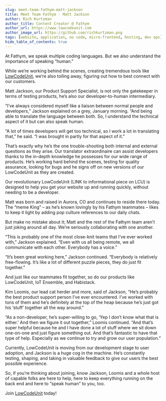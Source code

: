 ```yaml
---
slug: meet-team-fathym-matt-jackson
title: Meet Team Fathym - Matt Jackson
author: Rich Kurtzman
author_title: Content Creator @ Fathym
author_url: https://www.lowcodeunit.com
author_image_url: https://github.com/richkurtzman.png
tags: [website, application, no code, micro-frontend, hosting, dev ops]
hide_table_of_contents: true
---
```


At Fathym, we speak multiple coding languages. But we also understand the importance of speaking “human.” 

While we’re working behind the scenes, creating tremendous tools like [LowCodeUnit](http://localhost:3000/blog/why-lowcodeunit-rocks-and-saves-you-time), we’re also toiling away, figuring out how to best connect with our customers.  

Matt Jackson, our Product Support Specialist, is not only the gatekeeper in terms of testing products, he’s also our developer-to-human intermediary.  

“I’ve always considered myself like a liaison between normal people and developers,” Jackson explained on a grey, January morning. “And being able to translate the language between both. So, I understand the technical aspect of it but can also speak human.  

“A lot of times developers will get too technical, so I work a lot in translating that,” he said. “I was brought in partly for that aspect of it.” 

That’s exactly why he’s the one trouble-shooting both internal and external questions as they arise. Our translator extraordinaire can assist developers thanks to the in-depth knowledge he possesses for our wide range of products. He’s working hard behind the scenes, testing for quality assurance, looking for bugs and he signs off on new versions of our LowCodeUnit as they are created.  

Our revolutionary LowCodeUnit (LINK to informational piece on LCU) is designed to help you get your website up and running quickly, without needing to be a developer. 

Matt was born and raised in Aurora, CO and continues to reside there today. The “meme King” – as he’s known lovingly by his Fathym teammates – likes to keep it light by adding pop culture references to our daily chats.  

But make no mistake about it; Matt and the rest of the Fathym team aren’t just joking around all day. We’re seriously collaborating with one another.  

“This is probably one of the most close-knit teams that I’ve ever worked with,” Jackson explained. “Even with us all being remote, we all communicate with each other. Everybody has a voice.” 

“It’s been great working here,” Jackson continued. “Everybody is relatively free-flowing. It’s like a lot of different puzzle pieces, they do just fit together.” 

And just like our teammates fit together, so do our products like LowCodeUnit, IoT Ensemble, and Habistack.  

Kim Loomis, our lead cat herder and more, said of Jackson, “He’s probably the best product support person I’ve ever encountered. I’ve worked with tons of them and he’s definitely at the top of the heap because he’s just got his ‘stuff’ together all the way around.” 

“As a non-developer, he’s super-willing to go, ‘Yep I don’t know what that is either.’ And then we figure it out together,” Loomis continued. “And that’s super helpful because he and I have done a lot of stuff where we sit down one-on-one and just figure something out. And that’s fantastic to have that type of help. Especially as we continue to try and grow our user population.” 

Currently, LowCodeUnit is moving from our development stage to user adoption, and Jackson is a huge cog in the machine. He’s constantly testing, shaping, and taking in valuable feedback to give our users the best possible experience.  

So, if you’re thinking about joining, know Jackson, Loomis and a whole host of capable folks are here to help, here to keep everything running on the back end and here to “speak human” to you, too.   

Join [LowCodeUnit](https://auth.fathym.com/fathymcloudprd.onmicrosoft.com/oauth2/v2.0/authorize?p=b2c_1_sign_up_sign_in&client_id=98f014f1-2547-4bcc-a583-3edc8f1190f2&redirect_uri=https%3A%2F%2Fwww.lowcodeunit.com%2F.oauth%2FB2C_1_SIGN_UP_SIGN_IN&response_type=id_token&scope=openid%20profile&response_mode=form_post&nonce=637789907534834707.OWNhMWZkZGMtODQ2NC00YTg0LWFjZWQtYjlkNzg0YTIzMDhkYTcxMzVkZmYtN2E2Mi00ZDRlLWIxODQtZjMxMjBkNWI2OTEx&state=CfDJ8C5COa2dn0dMrEVjdLxcXm-FCakeBxrXIOHa_lF_u0ckh9rvLFuKJ30MWBprExUQA_N5HmWWWPdxqWlni-KFqpg_jVjPahrQdGw79U0sMBN8dTvgrlAMeT9--L-7VgMBsZfFPAho9dcKUN1jO6lAaxL13PM1_vGer-vJc6tcpigRpNr5jcHtitGIKjexLmQqkIslp3MFKCKAi-5IiVd3JbpibPm4gbmDQpYtgstmG9SSlpjvEqJk_2AIqtMHkiojK3kE4WSc5mcYS3FQ3hiRqVQRPlL3jI7U3bUsqGYtLuoJr_St6mGBbHvGmB6M0MCeFn_G5LDsRzyHZhBWf9a1qo6dktz_kEcsAahYPLWjAI_2&x-client-SKU=ID_NETSTANDARD2_0&x-client-ver=6.11.1.0) today!
